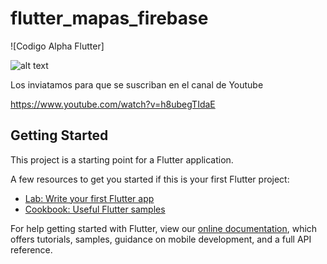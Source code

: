 # flutter_mapas_firebase

![Codigo Alpha Flutter]

![alt text](https://github.com/codigoalphacol/FlutterFirebaseGoogleMapsMarkers/blob/master/assets/images/markersfirebase.png)

Los inviatamos para que se suscriban en el canal de Youtube

https://www.youtube.com/watch?v=h8ubegTIdaE

## Getting Started

This project is a starting point for a Flutter application.

A few resources to get you started if this is your first Flutter project:

- [Lab: Write your first Flutter app](https://flutter.io/docs/get-started/codelab)
- [Cookbook: Useful Flutter samples](https://flutter.io/docs/cookbook)

For help getting started with Flutter, view our 
[online documentation](https://flutter.io/docs), which offers tutorials, 
samples, guidance on mobile development, and a full API reference.
